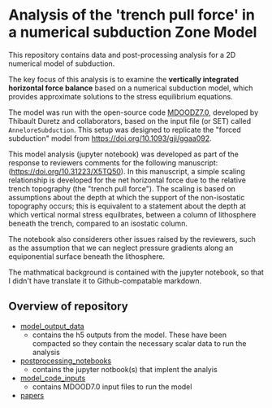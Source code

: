 #  Analysis of the 'trench pull force' in a numerical subduction Zone Model

This repository contains data and post-processing analysis for a 2D numerical model of subduction. 

The key focus of this analysis is to examine the **vertically integrated horizontal force balance** based on a numerical subduction model, which provides approximate solutions to the stress equilibrium equations.

The model was run with the open-source code [MDOODZ7.0](https://github.com/tduretz/MDOODZ7.0), developed by Thibault Duretz and collaborators, based on the input file (or SET) called `AnneloreSubduction`. This setup was designed to replicate the "forced subduction" model from https://doi.org/10.1093/gji/ggaa092. 

This model analysis (jupyter notebook) was developed as part of the response to reviewers comments for the following manuscript: (https://doi.org/10.31223/X5TQ50). In this manuscript, a simple scaling relationship is developed for the net horizontal force due to the relative trench topography (the "trench pull force"). The scaling is based on assumptions about the depth at which the support of the non-isostatic topography occurs; this is equivalent to a statement about the depth at which vertical normal stress equilbrates, between a column of lithosphere beneath the trench, compared to an isostatic column. 

The notebook also considerers other issues raised by the reviewers, such as the assumption that we can neglect pressure gradients along an equiponential surface beneath the lithosphere.

The mathmatical background is contained with the jupyter notebook, so that I didn't have translate it to Github-compatable markdown.


## Overview of repository

- [model_output_data](./model_output_data)
  - contains the h5 outputs from the model. These have been compacted so they contain the necessary scalar data to run the analysis
- [postprocessing_notebooks](./postprocessing_notebooks)
  - contains the jupyter notbook(s) that implent the analyis
- [model_code_inputs](./model_code_inputs)
  - contains MDOOD7.0 input files to run the model
- [papers](./papers)

